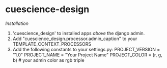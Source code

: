 cuescience-design
===============
*Installation*
1. 'cuescience_design' to installed apps _above_ the django admin.
2. Add "cuescience_design.processor.admin_caption" to your TEMPLATE_CONTEXT_PROCESSORS
3. Add the following constants to your settings.py:
PROJECT_VERSION = "1.0"
PROJECT_NAME = "Your Project Name"
PROJECT_COLOR = (r, g, b) # your admin color as rgb triple

